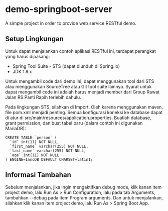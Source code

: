 # demo-springboot-server
A simple project in order to provide web service RESTful demo.

## Setup Lingkungan
Untuk dapat menjalankan contoh aplikasi RESTful ini, terdapat perangkat yang harus dipasang:
* Spring Tool Suite - STS (dapat diunduh di Spring.io)
* JDK 1.8.x

Untuk mengambil code dari demo ini, dapat menggunakan tool dari STS atau menggunakan SourceTree atau Git tool suite lainnya. Syarat untuk dapat mengambil code ini adalah harus menjadi member dari Group Rawat Jalan RS Panti Rapih terlebih dahulu.

Pada lingkungan STS, silahkan di Import. Oleh karena menggunakan maven, file pom.xml menjadi penting. Semua konfigurasi koneksi ke database dapat di atur di src/main/resources/application.properties. Buatlah database, grant permission, dan buat tabel baru (dalam contoh ini digunakan MariaDB):

```
CREATE TABLE `person` (
  `id` int(11) NOT NULL,
  `first_name` varchar(255) NOT NULL,
  `last_name` varchar(255) NOT NULL,
  `age` int(11) NOT NULL
) ENGINE=InnoDB DEFAULT CHARSET=latin1;
```

## Informasi Tambahan
Sebelum menjalankan, jika ingin mengaktifkan debug mode, klik kanan item project demo, lalu Run As > Run Configuration, lalu pada tab Arguments, tambahkan --debug pada item Program arguments. Dan untuk menjalankan, silahkan klik kanan item project demo, lalu Run As > Spring Boot App.
